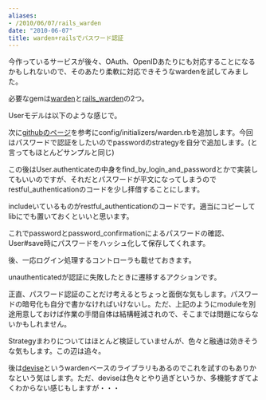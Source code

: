 ```yaml
---
aliases:
- /2010/06/07/rails_warden
date: "2010-06-07"
title: warden+railsでパスワード認証
---
```

今作っているサービスが後々、OAuth、OpenIDあたりにも対応することになるかもしれないので、そのあたり柔軟に対応できそうなwardenを試してみました。

必要なgemは<a href="http://github.com/hassox/warden">warden</a>と<a href="http://github.com/hassox/rails_warden">rails_warden</a>の2つ。

Userモデルは以下のような感じで。
<script src="http://gist.github.com/428559.js?file=20100602075944_create_users.rb"></script>

次に<a href="http://github.com/hassox/rails_warden">githubのページ</a>を参考にconfig/initializers/warden.rbを追加します。今回はパスワードで認証をしたいのでpasswordのstrategyを自分で追加します。(と言ってもほとんどサンプルと同じ)

<script src="http://gist.github.com/428563.js?file=warden.rb"></script>

この後はUser.authenticateの中身をfind_by_login_and_passwordとかで実装してもいいのですが、それだとパスワードが平文になってしまうのでrestful_authenticationのコードを少し拝借することにします。

<script src="http://gist.github.com/428567.js?file=user.rb"></script>
includeいているものがrestful_authenticationのコードです。適当にコピーしてlibにでも置いておくといいと思います。

これでpasswordとpassword_confirmationによるパスワードの確認、User#save時にパスワードをハッシュ化して保存してくれます。

後、一応ログイン処理するコントローラも載せておきます。
<script src="http://gist.github.com/428569.js?file=sessions_controller.rb"></script>
unauthenticatedが認証に失敗したときに遷移するアクションです。

正直、パスワード認証のことだけ考えるとちょっと面倒な気もします。パスワードの暗号化も自分で書かなければいけないし。ただ、上記のようにmoduleを別途用意しておけば作業の手間自体は結構軽減されので、そこまでは問題にならないかもしれません。

Strategyまわりについてはほとんど検証していませんが、色々と融通は効きそうな気もします。この辺は追々。

後は<a href="http://github.com/plataformatec/devise">devise</a>というwardenベースのライブラリもあるのでこれを試すのもありかなという気はします。ただ、deviseは色々とやり過ぎというか、多機能すぎてよくわからない感じもしますが・・・